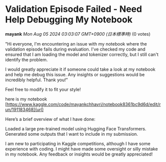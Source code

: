 # Validation Episode Failed - Need Help Debugging My Notebook

**mayank** *Mon Aug 05 2024 03:03:07 GMT+0900 (日本標準時)* (0 votes)

"Hi everyone, I'm encountering an issue with my notebook where the validation episode fails during evaluation. I've checked my code and ensured that I am loading the model and tokenizer correctly, but I still can't identify the problem.

I would greatly appreciate it if someone could take a look at my notebook and help me debug this issue. Any insights or suggestions would be incredibly helpful. Thank you!"

Feel free to modify it to fit your style! 

here is my notebook [https://www.kaggle.com/code/mayankchhavri/notebook8361bc9d6d/edit/run/191183468](url)

Here’s a brief overview of what I have done:

Loaded a large pre-trained model using Hugging Face Transformers.
Generated some outputs that I want to include in my submission.

I am new to participating in Kaggle competitions, although I have some experience with coding. I might have made some oversight or silly mistake in my notebook. Any feedback or insights would be greatly appreciated!



